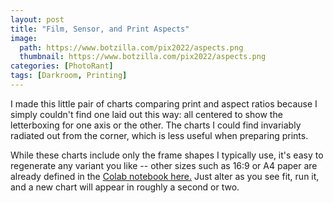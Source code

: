 ```yaml
---
layout: post
title: "Film, Sensor, and Print Aspects"
image:
  path: https://www.botzilla.com/pix2022/aspects.png
  thumbnail: https://www.botzilla.com/pix2022/aspects.png
categories: [PhotoRant]
tags: [Darkroom, Printing]
---
```


I made this little pair of charts comparing print and aspect ratios because I simply couldn't find one laid out this way: all centered to show the letterboxing for one axis or the other. The charts I could find invariably radiated out from the corner, which is less useful when preparing prints.

While these charts include only the frame shapes I typically use, it's easy to regenerate any variant you like -- other sizes such as 16:9 or A4 paper are already defined in the <a href="https://colab.research.google.com/drive/1xzita9SFu_1eHPtpc-mLuh_psomtsrYu?usp=sharing">Colab notebook here.</a> Just alter as you see fit, run it, and a new chart will appear in roughly a second or two.

